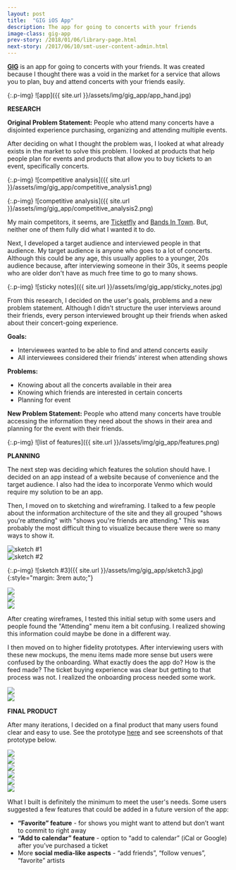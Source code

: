 ```yaml
---
layout: post
title:  "GIG iOS App"
description: The app for going to concerts with your friends
image-class: gig-app
prev-story: /2018/01/06/library-page.html
next-story: /2017/06/10/smt-user-content-admin.html
---
```


**<a target="_blank" href="https://invis.io/AMD99G92K">GIG</a>** is an app for going to concerts with your friends. It was created because I thought there was a void in the market for a service that allows you to plan, buy and attend concerts with your friends easily.

{:.p-img}
![app]({{ site.url }}/assets/img/gig_app/app_hand.jpg)

**RESEARCH**

**Original Problem Statement:** People who attend many concerts have a disjointed experience purchasing, organizing and attending multiple events.

After deciding on what I thought the problem was, I looked at what already exists in the market to solve this problem. I looked at products that help people plan for events and products that allow you to buy tickets to an event, specifically concerts. 

{:.p-img}
![competitive analysis]({{ site.url }}/assets/img/gig_app/competitive_analysis1.png)

{:.p-img}
![competitive analysis]({{ site.url }}/assets/img/gig_app/competitive_analysis2.png)

My main competitors, it seems, are <a target="_blank" href="http://www.ticketfly.com/">Ticketfly</a> and <a target="_blank" href="https://news.bandsintown.com/home">Bands In Town</a>. But, neither one of them fully did what I wanted it to do. 

Next, I developed a target audience and interviewed people in that audience. My target audience is anyone who goes to a lot of concerts. Although this could be any age, this usually applies to a younger, 20s audience because, after interviewing someone in their 30s, it seems people who are older don't have as much free time to go to many shows. 

{:.p-img}
![sticky notes]({{ site.url }}/assets/img/gig_app/sticky_notes.jpg)

From this research, I decided on the user's goals, problems and a new problem statement. Although I didn't structure the user interviews around their friends, every person interviewed brought up their friends when asked about their concert-going experience. 

**Goals:**
* Interviewees wanted to be able to find and attend concerts easily
* All interviewees considered their friends’ interest when attending shows

**Problems:**
* Knowing about all the concerts available in their area
* Knowing which friends are interested in certain concerts
* Planning for event

**New Problem Statement:** People who attend many concerts have trouble accessing the information they need about the shows in their area and planning for the event with their friends.

{:.p-img}
![list of features]({{ site.url }}/assets/img/gig_app/features.png)

**PLANNING**

The next step was deciding which features the solution should have. I decided on an app instead of a website because of convenience and the target audience. I also had the idea to incorporate Venmo which would require my solution to be an app. 

Then, I moved on to sketching and wireframing. I talked to a few people about the information architecture of the site and they all grouped "shows you're attending" with "shows you're friends are attending." This was probably the most difficult thing to visualize because there were so many ways to show it. 

<div class="img-flex-wrapper">
	<div class="img-flex-50">
		<img alt="sketch #1" src="{{ site.url }}/assets/img/gig_app/sketch1.jpg">
	</div>
	<div class="img-flex-50">
		<img alt="sketch #2" src="{{ site.url }}/assets/img/gig_app/sketch2.jpg">
	</div>
</div>

{:.p-img}
![sketch #3]({{ site.url }}/assets/img/gig_app/sketch3.jpg){:style="margin: 3rem auto;"}

<div class="img-flex-wrapper">
	<div class="img-flex-33">
		<img src="{{ site.url }}/assets/img/gig_app/wireframe1.jpg">
	</div>
	<div class="img-flex-33">
		<img src="{{ site.url }}/assets/img/gig_app/wireframe2.jpg">
	</div>
	<div class="img-flex-33">
		<img src="{{ site.url }}/assets/img/gig_app/wireframe3.jpg">
	</div>
</div>

After creating wireframes, I tested this initial setup with some users and people found the "Attending" menu item a bit confusing. I realized showing this information could maybe be done in a different way. 

I then moved on to higher fidelity prototypes. After interviewing users with these new mockups, the menu items made more sense but users were confused by the onboarding. What exactly does the app do? How is the feed made? The ticket buying experience was clear but getting to that process was not. I realized the onboarding process needed some work. 

<div class="img-flex-wrapper">
	<div class="img-flex-50">
		<img src="{{ site.url }}/assets/img/gig_app/hifi1.jpg">
	</div>
	<div class="img-flex-50">
		<img class="p-img" src="{{ site.url }}/assets/img/gig_app/hifi2.jpg">
	</div>
</div>

**FINAL PRODUCT**

After many iterations, I decided on a final product that many users found clear and easy to use. See the prototype <a target="_blank" href="https://invis.io/AMD99G92K">here</a> and see screenshots of that prototype below.

<div class="img-flex-wrapper">
	<div class="img-flex-33">
		<img class="p-img" src="{{ site.url }}/assets/img/gig_app/final1.jpg">
	</div>
	<div class="img-flex-33">
		<img class="p-img" src="{{ site.url }}/assets/img/gig_app/final2.jpg">
	</div>
	<div class="img-flex-33">
		<img class="p-img" src="{{ site.url }}/assets/img/gig_app/final3.jpg">
	</div>
</div>
<div class="img-flex-wrapper">
	<div class="img-flex-33">
		<img class="p-img" src="{{ site.url }}/assets/img/gig_app/final4.jpg">
	</div>
	<div class="img-flex-33">
		<img class="p-img" src="{{ site.url }}/assets/img/gig_app/final5.jpg">
	</div>
	<div class="img-flex-33">
		<img class="p-img" src="{{ site.url }}/assets/img/gig_app/final6.jpg">
	</div>
</div>

What I built is definitely the minimum to meet the user's needs. Some users suggested a few features that could be added in a future version of the app: 
* **“Favorite” feature** - for shows you might want to attend but don’t want to commit to right away
* **“Add to calendar” feature** - option to “add to calendar” (iCal or Google) after you’ve purchased a ticket
* More **social media-like aspects** - “add friends”, “follow venues”, “favorite” artists




